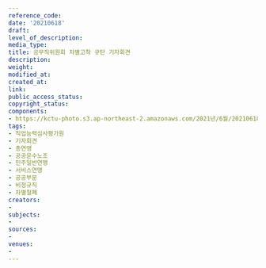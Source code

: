 ```yaml
---
reference_code: 
date: '20210618'
draft: 
level_of_description: 
media_type: 
title: 공무직위원회 차별고착 규탄 기자회견
description: 
weight: 
modified_at: 
created_at: 
link: 
public_access_status: 
copyright_status: 
components:
- https://kctu-photo.s3.ap-northeast-2.amazonaws.com/2021년/6월/20210618-공무직위원회+차별고착+규탄+기자회견_직업능력심사평가원_기자회견_총연맹_공공운수노조_민주일반연맹_서비스연맹_공공부문_비정규직_차별철폐/_1D20314.jpg
tags:
- 직업능력심사평가원
- 기자회견
- 총연맹
- 공공운수노조
- 민주일반연맹
- 서비스연맹
- 공공부문
- 비정규직
- 차별철폐
creators:
- 
subjects:
- 
sources:
- 
venues:
- 
---
```

